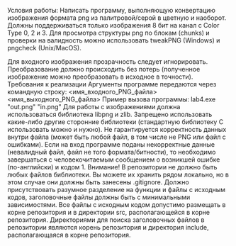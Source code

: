 Условия работы:
Написать программу, выполняющую конвертацию изображения формата png из палитровой/серой в цветную и наоборот. Должны поддерживаться только изображения 8 бит на канал с Color Type 0, 2 и 3.
Для просмотра структуры png по блокам (chunks) и проверки на валидность можно использовать tweakPNG (Windows) и pngcheck (Unix/MacOS).

Для входного изображения прозрачность следует игнорировать. Преобразование должно происходить без потерь (полученное изображение можно преобразовать в исходное в точности). 
Требования к реализации
Аргументы программе передаются через командную строку:
<имя_входного_PNG_файла> <имя_выходного_PNG_файла>
Пример вызова программы: lab4.exe "out.png" "in.png"
Для работы с изображениями должна использоваться библиотека libpng и zlib. Запрещено использовать какие-либо другие сторонние библиотеки (стандартную библиотеку С использовать можно и нужно).
Не гарантируется корректность данных внутри файла (может быть любой файл, в том числе не PNG или файл с ошибками).
Если на вход программе поданы некорректные данные (невалидный файл, файл не того формата/битности), то необходимо завершаться с человекочитаемым сообщением о возникшей ошибке (по-английски) и кодом 1.
Внимание! В репозитории не должно быть любых файлов библиотеки. Вы можете их хранить рядом локально, но в этом случае они должны быть занесены .gitignore.
Должно присутствовать разумное разделение на функции и файлы с исходным кодов, заголовочные файлы должны быть с минимальными зависимостями. Все файлы с исходным кодом допустимо размещать в корне репозитория и в директории src, располагающейся в корне репозитория. Директориями для поиска заголовочных файлов в репозитории являются корень репозитория и директория include, располагающаяся в корне репозитория.
